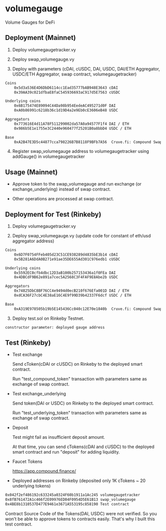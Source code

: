 # volumegauge

Volume Gauges for DeFi 

## Deployment (Mainnet)

1. Deploy volumegaugetracker.vy

2. Deploy swap_volumegauge.vy

3. Deploy with parameters (cDAI, cUSDC, DAI, USDC, DAI/ETH Aggregator, USDC/ETH Aggregator, swap contract, volumegaugetracker)

```bash
Coins
    0x5d3a536E4D6DbD6114cc1Ead35777bAB948E3643 cDAI
    0x39AA39c021dfbaE8faC545936693aC917d5E7563 cUSDC

Underlying coins
    0x6B175474E89094C44Da98b954EedeAC495271d0F DAI
    0xA0b86991c6218b36c1d19D4a2e9Eb0cE3606eB48 USDC

Aggregators
    0x773616E4d11A78F511299002da57A0a94577F1f4 DAI / ETH
    0x986b5E1e1755e3C2440e960477f25201B0a8bbD4 USDC / ETH

Base
    0xA2B47E3D5c44877cca798226B7B8118F9BFb7A56  Cruve.fi: Compound Swap
```

4. Register swap_volumegauge address to volumegaugetracker using addGauge() in volumegaugetracker

## Usage (Mainnet)

- Approve token to the swap_volumegauge and run exchange (or exchange_underlying) instead of swap contract.

- Other operations are processed at swap contract.

## Deployment for Test (Rinkeby)

1. Deploy volumegaugetracker.vy

2. Deploy swap_volumegauge.vy (update code for constant of eth/usd aggregator address)

```bash
Coins
    0x6D7F0754FFeb405d23C51CE938289d4835bE3b14 cDAI
    0x5B281A6DdA0B271e91ae35DE655Ad301C976edb1 cUSDC

Underlying coins
    0x5592EC0cfb4dbc12D3aB100b257153436a1f0FEa DAI
    0x4DBCdF9B62e891a7cec5A2568C3F4FAF9E8Abe2b USDC

Aggregators
    0x74825DbC8BF76CC4e9494d0ecB210f676Efa001D DAI / ETH
    0xdCA36F27cbC4E38aE16C4E9f99D39b42337F6dcf USDC / ETH

Base
    0xA319E978505b19b5E145436Cc040c12E70e1840b  Cruve.fi: Compound Swap
```

3. Deploy test.sol on Rinkeby Testnet.

```bash
constructor parameter: deployed gauge address
```
## Test (Rinkeby)

- Test exchange

  Send cToken(cDAI or cUSDC) on Rinkeby to the deployed smart contract.

  Run "test_compound_token" transaction with parameters same as exchange of swap contract.

- Test exchange_underlying

  Send token(DAI or USDC) on Rinkeby to the deployed smart contract.

  Run "test_underlying_token" transaction with parameters same as exchange of swap contract.

- Deposit
 
  Test might fail as insufficient deposit amount.

  At that time, you can send cTokens(cDAI and cUSDC) to the deployed smart contract and run "deposit" for adding liquidity.

- Faucet Tokens

  https://app.compound.finance/

- Deployed addresses on Rinkeby (deposited only 1K cTokens ~ 20 underlying tokens)

```bash
0x042f2ef486192c633245a0324F60b1911a1Ac245 volumegaugetracker
0x8fB761472A1c466f2E09976ED04F0954D5E61B13 swap_volumegauge 
0x4BE8b1310537D477E9461e3671A553195c858190 Test contract
```

Contract Source Code of the Tokens(DAI, USDC) were not verified. So you won't be able to approve tokens to contracts easily. That's why I built this test contract.
